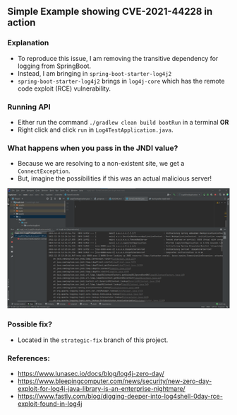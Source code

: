 ## Simple Example showing CVE-2021-44228 in action

### Explanation
* To reproduce this issue, I am removing the transitive dependency for logging from SpringBoot.
* Instead, I am bringing in `spring-boot-starter-log4j2`
* `spring-boot-starter-log4j2` brings in `log4j-core` which has the remote code exploit (RCE) vulnerability.

### Running API
* Either run the command `./gradlew clean build bootRun` in a terminal **OR**
* Right click and click `run` in `Log4TestApplication.java`.

### What happens when you pass in the JNDI value?
* Because we are resolving to a non-existent site, we get a `ConnectException`. 
* But, imagine the possibilities if this was an actual malicious server!

![img.png](img.png)

### Possible fix?
* Located in the `strategic-fix` branch of this project.

### References:
* https://www.lunasec.io/docs/blog/log4j-zero-day/
* https://www.bleepingcomputer.com/news/security/new-zero-day-exploit-for-log4j-java-library-is-an-enterprise-nightmare/
* https://www.fastly.com/blog/digging-deeper-into-log4shell-0day-rce-exploit-found-in-log4j